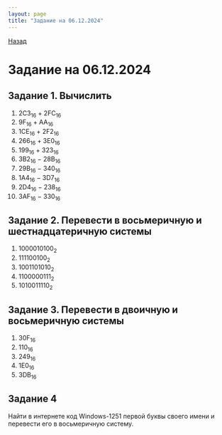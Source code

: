 ```yaml
---
layout: page
title: "Задание на 06.12.2024"
---
```


[Назад](/compsci/10a2024.html)

# Задание на 06.12.2024

## Задание 1. Вычислить

1. 2C3<sub>16</sub> + 2FC<sub>16</sub>
1. 9F<sub>16</sub> + AA<sub>16</sub>
1. 1CE<sub>16</sub> + 2F2<sub>16</sub>
1. 266<sub>16</sub> + 3E0<sub>16</sub>
1. 199<sub>16</sub> + 323<sub>16</sub>
1. 3B2<sub>16</sub> &minus; 28B<sub>16</sub>
1. 29B<sub>16</sub> &minus; 340<sub>16</sub>
1. 1A4<sub>16</sub> &minus; 3D7<sub>16</sub>
1. 2D4<sub>16</sub> &minus; 238<sub>16</sub>
1. 3AF<sub>16</sub> &minus; 330<sub>16</sub>

## Задание 2. Перевести в восьмеричную и шестнадцатеричную системы

1. 1000010100<sub>2</sub>
1. 111100100<sub>2</sub>
1. 1001101010<sub>2</sub>
1. 1100000111<sub>2</sub>
1. 1010011110<sub>2</sub>

## Задание 3. Перевести в двоичную и восьмеричную системы

1. 30F<sub>16</sub>
1. 110<sub>16</sub>
1. 249<sub>16</sub>
1. 1E0<sub>16</sub>
1. 3DB<sub>16</sub>

## Задание 4

Найти в интернете код Windows-1251 первой буквы своего имени и перевести его в восьмеричную систему.